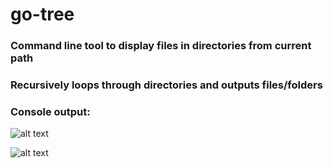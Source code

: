 # go-tree

### Command line tool to display files in directories from current path
### Recursively loops through directories and outputs files/folders

### Console output:
![alt text](https://raw.githubusercontent.com/alexshelto/go-tree/master/screenshots/noflags.jpeg)

![alt text](https://raw.githubusercontent.com/alexshelto/go-tree/master/screenshots/d-flag.jpeg)

